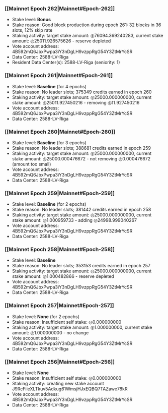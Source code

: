 ### [[Mainnet Epoch 262|Mainnet#Epoch-262]]
* Stake level: **Bonus**
* Stake reason: Good block production during epoch 261: 32 blocks in 36 slots, 12% skip rate
* Staking activity: target stake amount: ◎76094.369240283, current stake amount: ◎25011.926575626 - reserve depleted
* Vote account address: 4B592mQ6JbxPwpa3iY3nDgLH9vzppRgG54Y3ZtMrYcSR
* Data Center: 2588-LV-Riga
* Resident Data Center(s): 2588-LV-Riga (seniority: 1)
### [[Mainnet Epoch 261|Mainnet#Epoch-261]]
* Stake level: **Baseline** (for 4 epochs)
* Stake reason: No leader slots; 375349 credits earned in epoch 260
* Staking activity: target stake amount: ◎25000.000000000, current stake amount: ◎25011.927450216 - removing ◎11.927450216
* Vote account address: 4B592mQ6JbxPwpa3iY3nDgLH9vzppRgG54Y3ZtMrYcSR
* Data Center: 2588-LV-Riga
### [[Mainnet Epoch 260|Mainnet#Epoch-260]]
* Stake level: **Baseline** (for 3 epochs)
* Stake reason: No leader slots; 388681 credits earned in epoch 259
* Staking activity: target stake amount: ◎25000.000000000, current stake amount: ◎25000.000476672 - not removing ◎0.000476672 (amount too small)
* Vote account address: 4B592mQ6JbxPwpa3iY3nDgLH9vzppRgG54Y3ZtMrYcSR
* Data Center: 2588-LV-Riga
### [[Mainnet Epoch 259|Mainnet#Epoch-259]]
* Stake level: **Baseline** (for 2 epochs)
* Stake reason: No leader slots; 381442 credits earned in epoch 258
* Staking activity: target stake amount: ◎25000.000000000, current stake amount: ◎1.000959733 - adding ◎24998.999040267
* Vote account address: 4B592mQ6JbxPwpa3iY3nDgLH9vzppRgG54Y3ZtMrYcSR
* Data Center: 2588-LV-Riga
### [[Mainnet Epoch 258|Mainnet#Epoch-258]]
* Stake level: **Baseline**
* Stake reason: No leader slots; 353153 credits earned in epoch 257
* Staking activity: target stake amount: ◎25000.000000000, current stake amount: ◎1.000482866 - reserve depleted
* Vote account address: 4B592mQ6JbxPwpa3iY3nDgLH9vzppRgG54Y3ZtMrYcSR
* Data Center: 2588-LV-Riga
### [[Mainnet Epoch 257|Mainnet#Epoch-257]]
* Stake level: **None** (for 2 epochs)
* Stake reason: Insufficient self stake: ◎0.000000000
* Staking activity: target stake amount: ◎1.000000000, current stake amount: ◎1.000000000 - no change
* Vote account address: 4B592mQ6JbxPwpa3iY3nDgLH9vzppRgG54Y3ZtMrYcSR
* Data Center: 2588-LV-Riga
### [[Mainnet Epoch 256|Mainnet#Epoch-256]]
* Stake level: **None**
* Stake reason: Insufficient self stake: ◎0.000000000
* Staking activity: creating new stake account J9RcFiieXLTkuv5Adkug61WmsjHJxEQBQ7TAZawe78kR
* Vote account address: 4B592mQ6JbxPwpa3iY3nDgLH9vzppRgG54Y3ZtMrYcSR
* Data Center: 2588-LV-Riga